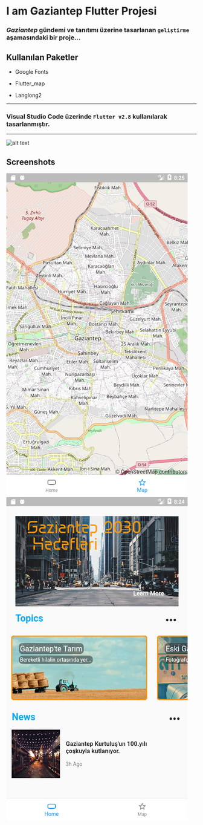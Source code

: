 # I am Gaziantep Flutter Projesi

### ***Gaziantep*** gündemi ve tanıtımı üzerine tasarlanan `geliştirme` aşamasındaki bir proje...

## Kullanılan Paketler

- Google Fonts

- Flutter_map

- Langlong2
-------------------
### Visual Studio Code üzerinde `Flutter v2.8` kullanılarak tasarlanmıştır.
--------------------------

![alt text](https://stickker.net/wp-content/uploads/2018/11/flutter.png.png)

## Screenshots

![alt text](screenshots/1.png)
![alt text](screenshots/2.png)
